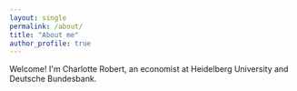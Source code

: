 ```yaml
---
layout: single
permalink: /about/
title: "About me"
author_profile: true
---
```


Welcome! I'm Charlotte Robert, an economist at Heidelberg University and Deutsche Bundesbank.

